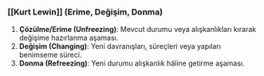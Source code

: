 ### [[Kurt Lewin]] (Erime, Değişim, Donma)
1. **Çözülme/Erime (Unfreezing)**: Mevcut durumu veya alışkanlıkları kırarak değişime hazırlanma aşaması.
2. **Değişim (Changing)**: Yeni davranışları, süreçleri veya yapıları benimseme süreci.
3. **Donma (Refreezing)**: Yeni durumu alışkanlık hâline getirme aşaması.